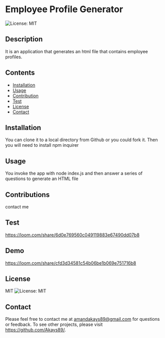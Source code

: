 
# Employee Profile Generator
![License: MIT](https://img.shields.io/badge/License-MIT-yellow.svg)
## Description
It is an application that generates an html file that contains employee profiles.
## Contents
* [Installation](#Installation)
* [Usage](#Usage)
* [Contribution](#Contributions)
* [Test](#Test)
* [License](#License)
* [Contact](#Questions?)
## Installation
 You can clone it to a local directory from Github or you could fork it. Then you will need to install npm inquirer
## Usage
You invoke the app with node index.js and then answer a series of questions to generate an HTML file
## Contributions
contact me
## Test
https://loom.com/share/6d0e769560c049119883e67490dd07b8
## Demo 
https://loom.com/share/cfd3d34581c54b06be1b069e751716b8
## License
MIT
![License: MIT](https://img.shields.io/badge/License-MIT-yellow.svg)
## Contact
Please feel free to contact me at amandakays89@gmail.com for questions or feedback. 
To see other projects, please visit https://github.com/Akays89/.
